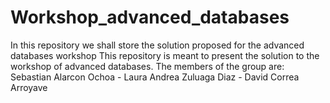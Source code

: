 # Workshop_advanced_databases
In this repository we shall store the solution proposed for the advanced databases workshop
This repository is meant to present the solution to the workshop of advanced databases.
The members of the group are:
Sebastian Alarcon Ochoa - 
Laura Andrea Zuluaga Diaz - David Correa Arroyave
